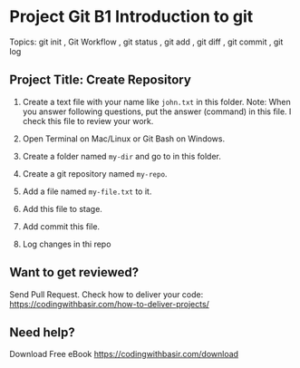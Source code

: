 # Project Git B1 Introduction to git

Topics:
git init
, Git Workflow
, git status
, git add
, git diff
, git commit
, git log

## Project Title: Create Repository

1. Create a text file with your name like `john.txt` in this folder.
   Note: When you answer following questions, put the answer (command) in this file. I check this file to review your work.

2. Open Terminal on Mac/Linux or Git Bash on Windows.

3. Create a folder named `my-dir` and go to in this folder.

4. Create a git repository named `my-repo`.

5. Add a file named `my-file.txt` to it.

6. Add this file to stage.

7. Add commit this file.

8. Log changes in thi repo

## Want to get reviewed?

Send Pull Request. Check how to deliver your code: https://codingwithbasir.com/how-to-deliver-projects/

## Need help?

Download Free eBook https://codingwithbasir.com/download
